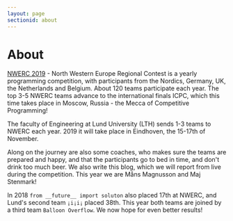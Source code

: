 ```yaml
---
layout: page
sectionid: about
---
```

# About

[NWERC 2019](nwerc.eu) - North Western Europe Regional Contest is a yearly programming competition, with participants from the Nordics, Germany, UK, the Netherlands and Belgium. About 120 teams participate each year. The top 3-5 NWERC teams advance to the international finals ICPC, which this time takes place in Moscow, Russia - the Mecca of Competitive Programming!

The faculty of Engineering at Lund University (LTH) sends 1-3 teams to NWERC each year. 2019 it will take place in Eindhoven, the 15-17th of November.

Along on the journey are also some coaches, who makes sure the teams are prepared and happy, and that the participants go to bed in time, and don't drink too much beer. We also write this blog, which we will report from live during the competition. This year we are Måns Magnusson and Maj Stenmark!

In 2018 `from __future__ import soluton` also placed 17th at NWERC, and Lund's second team `¡i¡i¡` placed 38th. This year both teams are joined by a third team `Balloon Overflow`. We now hope for even better results!
